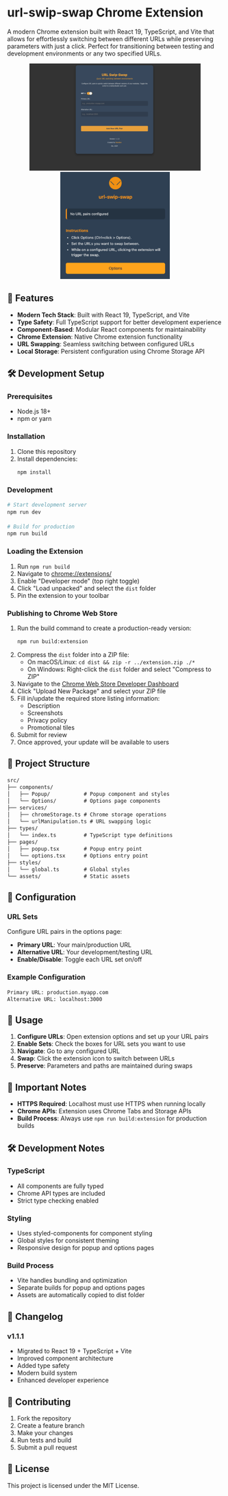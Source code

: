 # url-swip-swap Chrome Extension

A modern Chrome extension built with React 19, TypeScript, and Vite that allows for effortlessly switching between different URLs while preserving parameters with just a click. Perfect for transitioning between testing and development environments or any two specified URLs.

<div style="text-align: center; margin: 15px 0">
    <img src="src/assets/options-screen.png" height="250" />
    <img src="src/assets/widget.png" height="250" />
</div>

## 🚀 Features

- **Modern Tech Stack**: Built with React 19, TypeScript, and Vite
- **Type Safety**: Full TypeScript support for better development experience
- **Component-Based**: Modular React components for maintainability
- **Chrome Extension**: Native Chrome extension functionality
- **URL Swapping**: Seamless switching between configured URLs
- **Local Storage**: Persistent configuration using Chrome Storage API

## 🛠️ Development Setup

### Prerequisites
- Node.js 18+ 
- npm or yarn

### Installation
1. Clone this repository
2. Install dependencies:
   ```bash
   npm install
   ```

### Development
```bash
# Start development server
npm run dev

# Build for production
npm run build
```

### Loading the Extension
1. Run `npm run build`
2. Navigate to [chrome://extensions/](chrome://extensions/)
3. Enable "Developer mode" (top right toggle)
4. Click "Load unpacked" and select the `dist` folder
5. Pin the extension to your toolbar

### Publishing to Chrome Web Store
1. Run the build command to create a production-ready version:
   ```bash
   npm run build:extension
   ```
2. Compress the `dist` folder into a ZIP file:
   - On macOS/Linux: `cd dist && zip -r ../extension.zip ./*`
   - On Windows: Right-click the `dist` folder and select "Compress to ZIP"
3. Navigate to the [Chrome Web Store Developer Dashboard](https://chrome.google.com/webstore/devconsole)
4. Click "Upload New Package" and select your ZIP file
5. Fill in/update the required store listing information:
   - Description
   - Screenshots
   - Privacy policy
   - Promotional tiles
6. Submit for review
7. Once approved, your update will be available to users

## 📁 Project Structure

```
src/
├── components/
│   ├── Popup/           # Popup component and styles
│   └── Options/         # Options page components
├── services/
│   ├── chromeStorage.ts # Chrome storage operations
│   └── urlManipulation.ts # URL swapping logic
├── types/
│   └── index.ts         # TypeScript type definitions
├── pages/
│   ├── popup.tsx        # Popup entry point
│   └── options.tsx      # Options entry point
├── styles/
│   └── global.ts        # Global styles
└── assets/              # Static assets
```

## 🔧 Configuration

### URL Sets
Configure URL pairs in the options page:
- **Primary URL**: Your main/production URL
- **Alternative URL**: Your development/testing URL
- **Enable/Disable**: Toggle each URL set on/off

### Example Configuration
```
Primary URL: production.myapp.com
Alternative URL: localhost:3000
```

## 🎯 Usage

1. **Configure URLs**: Open extension options and set up your URL pairs
2. **Enable Sets**: Check the boxes for URL sets you want to use
3. **Navigate**: Go to any configured URL
4. **Swap**: Click the extension icon to switch between URLs
5. **Preserve**: Parameters and paths are maintained during swaps

## 🚨 Important Notes

- **HTTPS Required**: Localhost must use HTTPS when running locally
- **Chrome APIs**: Extension uses Chrome Tabs and Storage APIs
- **Build Process**: Always use `npm run build:extension` for production builds

## 🛠️ Development Notes

### TypeScript
- All components are fully typed
- Chrome API types are included
- Strict type checking enabled

### Styling
- Uses styled-components for component styling
- Global styles for consistent theming
- Responsive design for popup and options pages

### Build Process
- Vite handles bundling and optimization
- Separate builds for popup and options pages
- Assets are automatically copied to dist folder

## 📝 Changelog

### v1.1.1
- Migrated to React 19 + TypeScript + Vite
- Improved component architecture
- Added type safety
- Modern build system
- Enhanced developer experience

## 🤝 Contributing

1. Fork the repository
2. Create a feature branch
3. Make your changes
4. Run tests and build
5. Submit a pull request

## 📄 License

This project is licensed under the MIT License.
